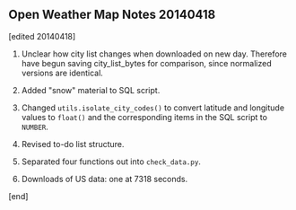 ## Open Weather Map Notes 20140418

[edited 20140418]

1. Unclear how city list changes when downloaded on new day. Therefore have begun saving city_list_bytes for comparison, since normalized versions are identical.

1. Added "snow" material to SQL script.

1. Changed `utils.isolate_city_codes()` to convert latitude and longitude values to `float()` and the corresponding items in the SQL script to `NUMBER`.

1. Revised to-do list structure.

1. Separated four functions out into `check_data.py`.

1. Downloads of US data: one at 7318 seconds.

[end]
